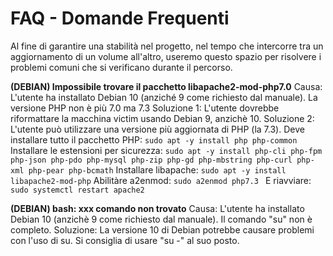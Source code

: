 # FAQ - Domande Frequenti
Al fine di garantire una stabilità nel progetto, nel tempo che intercorre tra un aggiornamento di un volume all'altro, useremo questo spazio per risolvere i problemi comuni che si verificano durante il percorso.
  
**(DEBIAN) Impossibile trovare il pacchetto libapache2-mod-php7.0**
Causa: L'utente ha installato Debian 10 (anziché 9 come richiesto dal manuale). La versione PHP non è più 7.0 ma 7.3
Soluzione 1: L'utente dovrebbe riformattare la macchina victim usando Debian 9, anzichè 10. 
Soluzione 2: L'utente può utilizzare una versione più aggiornata di PHP (la 7.3).
Deve installare tutto il pacchetto PHP:
```sudo apt -y install php php-common```
Installare le estensioni per sicurezza:
```sudo apt -y install php-cli php-fpm php-json php-pdo php-mysql php-zip php-gd php-mbstring php-curl php-xml php-pear php-bcmath```
Installare libapache:
```sudo apt -y install libapache2-mod-php```
Abilitàre a2enmod:
```sudo a2enmod php7.3 ```
E riavviare:
```sudo systemctl restart apache2```

**(DEBIAN) bash: xxx comando non trovato**
Causa: L'utente ha installato Debian 10 (anzichè 9 come richiesto dal manuale). Il comando "su" non è completo.
Soluzione: La versione 10 di Debian potrebbe causare problemi con l'uso di su. Si consiglia di usare "su -" al suo posto.
